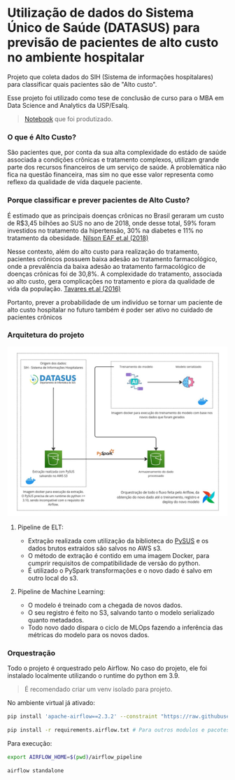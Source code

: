 # Utilização de dados do Sistema Único de Saúde (DATASUS) para previsão de pacientes de alto custo no ambiente hospitalar

Projeto que coleta dados do SIH (Sistema de informações hospitalares) para classificar quais pacientes são de "Alto custo".

Esse projeto foi utilizado como tese de conclusão de curso para o MBA em Data Science and Analytics da USP/Esalq.

> [Notebook](docs/preditor_altoCusto.ipynb) que foi produtizado.

### O que é Alto Custo?

São pacientes que, por conta da sua alta complexidade do estádo de saúde associada a condições crônicas e tratamento complexos, utilizam grande parte dos recursos financeiros de um serviço de saúde. A problemática não fica na questão financeira, mas sim no que esse valor representa como reflexo da qualidade de vída daquele paciente.

### Porque classificar e prever pacientes de Alto Custo?

É estimado que as principais doenças crônicas no Brasil geraram um custo de R$3,45
bilhões ao SUS no ano de 2018, onde desse total, 59% foram investidos no tratamento da
hipertensão, 30% na diabetes e 11% no tratamento da obesidade. [Nilson EAF
et.al (2018)](https://doi.org/10.26633/RPSP.2020.32)

Nesse contexto, além do alto custo para realização do tratamento, pacientes crônicos
possuem baixa adesão ao tratamento farmacológico, onde a prevalência da baixa adesão ao tratamento farmacológico de doenças crônicas foi de 30,8%. A complexidade do tratamento, associada ao alto custo, gera complicações no tratamento e piora da qualidade de vida da população. [Tavares et.al (2016)](https://www.scielo.br/j/rsp/a/R8pG5F3d3Qwx5Xz7dt6K6nx/?format=pdf)

Portanto, prever a probabilidade de um indivíduo se tornar um paciente de alto custo hospitalar no futuro também é poder ser ativo no cuidado de pacientes crônicos

### Arquitetura do projeto

![arquitetura](docs/[GitHub]%20Arch%20-%20alto%20custo%20sus.jpg)

1. Pipeline de ELT: 
     - Extração realizada com utilização da biblioteca do [PySUS](https://github.com/AlertaDengue/PySUS) e os dados brutos extraídos são salvos no AWS s3.
     - O método de extração é contido em uma imagem Docker, para cumprir requisitos de compatibilidade de versão do python. 
     - É utilizado o PySpark transformações e o novo dado é salvo em outro local do s3.

2. Pipeline de Machine Learning:
     - O modelo é treinado com a chegada de novos dados.
     - O seu registro é feito no S3, salvando tanto o modelo serializado quanto metadados.
     - Todo novo dado dispara o ciclo de MLOps fazendo a inferência das métricas do modelo para os novos dados.

### Orquestração

Todo o projeto é orquestrado pelo Airflow. No caso do projeto, ele foi instalado localmente utilizando o runtime do python em 3.9.

> É recomendado criar um venv isolado para projeto.

No ambiente virtual já ativado:

```bash
pip install 'apache-airflow==2.3.2' --constraint "https://raw.githubusercontent.com/apache/airflow/constraints-2.3.2/constraints-3.9.txt"
```
```bash
pip install -r requirements.airflow.txt # Para outros modulos e pacotes
```

Para execução:
```bash
export AIRFLOW_HOME=$(pwd)/airflow_pipeline
```

```bash
airflow standalone
```